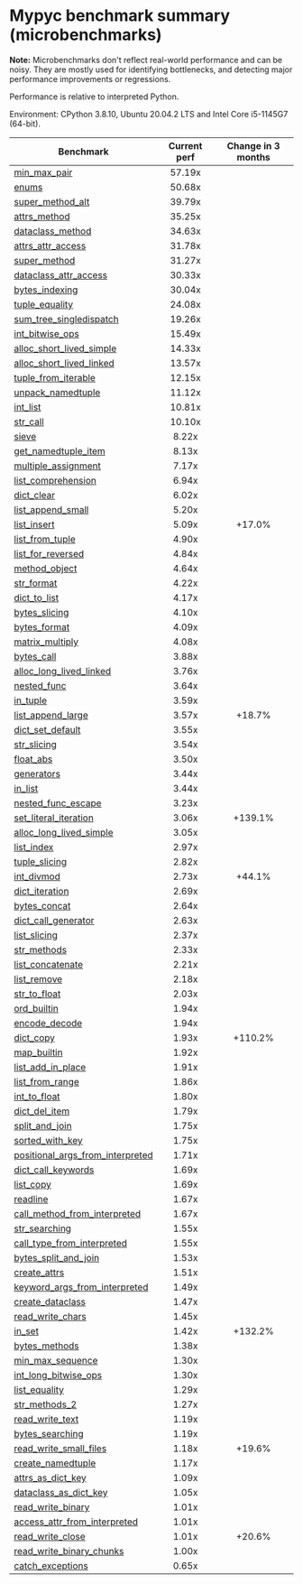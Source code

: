 # Mypyc benchmark summary (microbenchmarks)

**Note:** Microbenchmarks don't reflect real-world performance and can be noisy.
           They are mostly used for identifying bottlenecks, and detecting major performance
           improvements or regressions.

Performance is relative to interpreted Python.

Environment: CPython 3.8.10, Ubuntu 20.04.2 LTS and Intel Core i5-1145G7 (64-bit).

| Benchmark | Current perf | Change in 3 months |
| --- | :---: | :---: |
| [min_max_pair](benchmarks/min_max_pair.md) | 57.19x |  |
| [enums](benchmarks/enums.md) | 50.68x |  |
| [super_method_alt](benchmarks/super_method_alt.md) | 39.79x |  |
| [attrs_method](benchmarks/attrs_method.md) | 35.25x |  |
| [dataclass_method](benchmarks/dataclass_method.md) | 34.63x |  |
| [attrs_attr_access](benchmarks/attrs_attr_access.md) | 31.78x |  |
| [super_method](benchmarks/super_method.md) | 31.27x |  |
| [dataclass_attr_access](benchmarks/dataclass_attr_access.md) | 30.33x |  |
| [bytes_indexing](benchmarks/bytes_indexing.md) | 30.04x |  |
| [tuple_equality](benchmarks/tuple_equality.md) | 24.08x |  |
| [sum_tree_singledispatch](benchmarks/sum_tree_singledispatch.md) | 19.26x |  |
| [int_bitwise_ops](benchmarks/int_bitwise_ops.md) | 15.49x |  |
| [alloc_short_lived_simple](benchmarks/alloc_short_lived_simple.md) | 14.33x |  |
| [alloc_short_lived_linked](benchmarks/alloc_short_lived_linked.md) | 13.57x |  |
| [tuple_from_iterable](benchmarks/tuple_from_iterable.md) | 12.15x |  |
| [unpack_namedtuple](benchmarks/unpack_namedtuple.md) | 11.12x |  |
| [int_list](benchmarks/int_list.md) | 10.81x |  |
| [str_call](benchmarks/str_call.md) | 10.10x |  |
| [sieve](benchmarks/sieve.md) | 8.22x |  |
| [get_namedtuple_item](benchmarks/get_namedtuple_item.md) | 8.13x |  |
| [multiple_assignment](benchmarks/multiple_assignment.md) | 7.17x |  |
| [list_comprehension](benchmarks/list_comprehension.md) | 6.94x |  |
| [dict_clear](benchmarks/dict_clear.md) | 6.02x |  |
| [list_append_small](benchmarks/list_append_small.md) | 5.20x |  |
| [list_insert](benchmarks/list_insert.md) | 5.09x | +17.0% |
| [list_from_tuple](benchmarks/list_from_tuple.md) | 4.90x |  |
| [list_for_reversed](benchmarks/list_for_reversed.md) | 4.84x |  |
| [method_object](benchmarks/method_object.md) | 4.64x |  |
| [str_format](benchmarks/str_format.md) | 4.22x |  |
| [dict_to_list](benchmarks/dict_to_list.md) | 4.17x |  |
| [bytes_slicing](benchmarks/bytes_slicing.md) | 4.10x |  |
| [bytes_format](benchmarks/bytes_format.md) | 4.09x |  |
| [matrix_multiply](benchmarks/matrix_multiply.md) | 4.08x |  |
| [bytes_call](benchmarks/bytes_call.md) | 3.88x |  |
| [alloc_long_lived_linked](benchmarks/alloc_long_lived_linked.md) | 3.76x |  |
| [nested_func](benchmarks/nested_func.md) | 3.64x |  |
| [in_tuple](benchmarks/in_tuple.md) | 3.59x |  |
| [list_append_large](benchmarks/list_append_large.md) | 3.57x | +18.7% |
| [dict_set_default](benchmarks/dict_set_default.md) | 3.55x |  |
| [str_slicing](benchmarks/str_slicing.md) | 3.54x |  |
| [float_abs](benchmarks/float_abs.md) | 3.50x |  |
| [generators](benchmarks/generators.md) | 3.44x |  |
| [in_list](benchmarks/in_list.md) | 3.44x |  |
| [nested_func_escape](benchmarks/nested_func_escape.md) | 3.23x |  |
| [set_literal_iteration](benchmarks/set_literal_iteration.md) | 3.06x | +139.1% |
| [alloc_long_lived_simple](benchmarks/alloc_long_lived_simple.md) | 3.05x |  |
| [list_index](benchmarks/list_index.md) | 2.97x |  |
| [tuple_slicing](benchmarks/tuple_slicing.md) | 2.82x |  |
| [int_divmod](benchmarks/int_divmod.md) | 2.73x | +44.1% |
| [dict_iteration](benchmarks/dict_iteration.md) | 2.69x |  |
| [bytes_concat](benchmarks/bytes_concat.md) | 2.64x |  |
| [dict_call_generator](benchmarks/dict_call_generator.md) | 2.63x |  |
| [list_slicing](benchmarks/list_slicing.md) | 2.37x |  |
| [str_methods](benchmarks/str_methods.md) | 2.33x |  |
| [list_concatenate](benchmarks/list_concatenate.md) | 2.21x |  |
| [list_remove](benchmarks/list_remove.md) | 2.18x |  |
| [str_to_float](benchmarks/str_to_float.md) | 2.03x |  |
| [ord_builtin](benchmarks/ord_builtin.md) | 1.94x |  |
| [encode_decode](benchmarks/encode_decode.md) | 1.94x |  |
| [dict_copy](benchmarks/dict_copy.md) | 1.93x | +110.2% |
| [map_builtin](benchmarks/map_builtin.md) | 1.92x |  |
| [list_add_in_place](benchmarks/list_add_in_place.md) | 1.91x |  |
| [list_from_range](benchmarks/list_from_range.md) | 1.86x |  |
| [int_to_float](benchmarks/int_to_float.md) | 1.80x |  |
| [dict_del_item](benchmarks/dict_del_item.md) | 1.79x |  |
| [split_and_join](benchmarks/split_and_join.md) | 1.75x |  |
| [sorted_with_key](benchmarks/sorted_with_key.md) | 1.75x |  |
| [positional_args_from_interpreted](benchmarks/positional_args_from_interpreted.md) | 1.71x |  |
| [dict_call_keywords](benchmarks/dict_call_keywords.md) | 1.69x |  |
| [list_copy](benchmarks/list_copy.md) | 1.69x |  |
| [readline](benchmarks/readline.md) | 1.67x |  |
| [call_method_from_interpreted](benchmarks/call_method_from_interpreted.md) | 1.67x |  |
| [str_searching](benchmarks/str_searching.md) | 1.55x |  |
| [call_type_from_interpreted](benchmarks/call_type_from_interpreted.md) | 1.55x |  |
| [bytes_split_and_join](benchmarks/bytes_split_and_join.md) | 1.53x |  |
| [create_attrs](benchmarks/create_attrs.md) | 1.51x |  |
| [keyword_args_from_interpreted](benchmarks/keyword_args_from_interpreted.md) | 1.49x |  |
| [create_dataclass](benchmarks/create_dataclass.md) | 1.47x |  |
| [read_write_chars](benchmarks/read_write_chars.md) | 1.45x |  |
| [in_set](benchmarks/in_set.md) | 1.42x | +132.2% |
| [bytes_methods](benchmarks/bytes_methods.md) | 1.38x |  |
| [min_max_sequence](benchmarks/min_max_sequence.md) | 1.30x |  |
| [int_long_bitwise_ops](benchmarks/int_long_bitwise_ops.md) | 1.30x |  |
| [list_equality](benchmarks/list_equality.md) | 1.29x |  |
| [str_methods_2](benchmarks/str_methods_2.md) | 1.27x |  |
| [read_write_text](benchmarks/read_write_text.md) | 1.19x |  |
| [bytes_searching](benchmarks/bytes_searching.md) | 1.19x |  |
| [read_write_small_files](benchmarks/read_write_small_files.md) | 1.18x | +19.6% |
| [create_namedtuple](benchmarks/create_namedtuple.md) | 1.17x |  |
| [attrs_as_dict_key](benchmarks/attrs_as_dict_key.md) | 1.09x |  |
| [dataclass_as_dict_key](benchmarks/dataclass_as_dict_key.md) | 1.05x |  |
| [read_write_binary](benchmarks/read_write_binary.md) | 1.01x |  |
| [access_attr_from_interpreted](benchmarks/access_attr_from_interpreted.md) | 1.01x |  |
| [read_write_close](benchmarks/read_write_close.md) | 1.01x | +20.6% |
| [read_write_binary_chunks](benchmarks/read_write_binary_chunks.md) | 1.00x |  |
| [catch_exceptions](benchmarks/catch_exceptions.md) | 0.65x |  |
